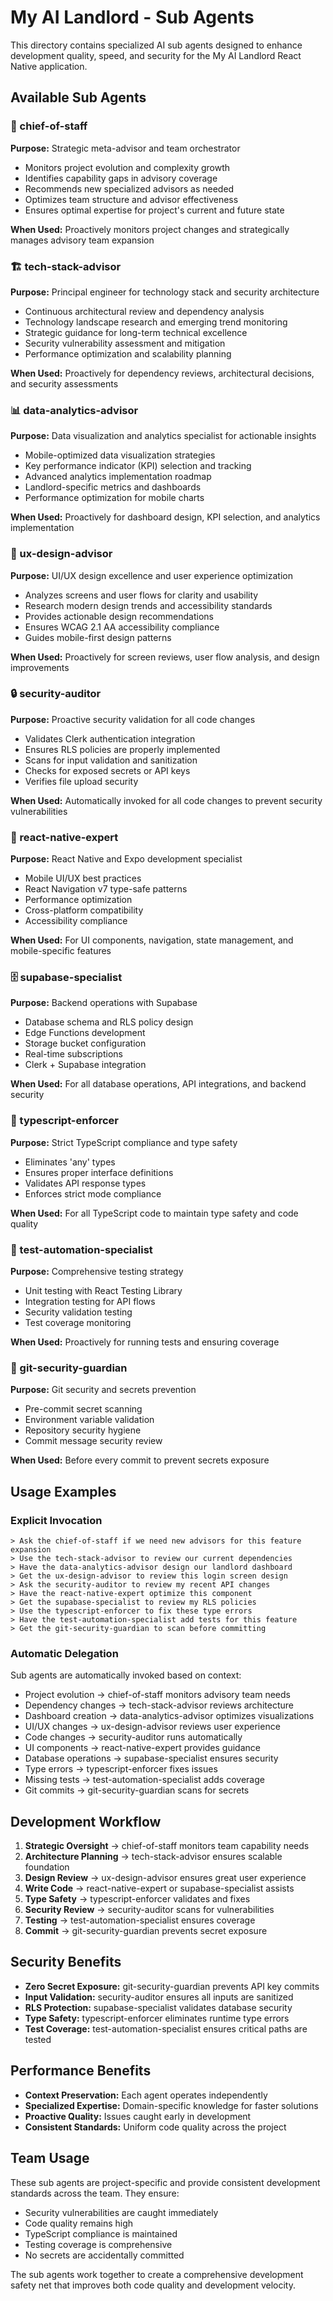 # My AI Landlord - Sub Agents

This directory contains specialized AI sub agents designed to enhance development quality, speed, and security for the My AI Landlord React Native application.

## Available Sub Agents

### 👔 chief-of-staff
**Purpose:** Strategic meta-advisor and team orchestrator
- Monitors project evolution and complexity growth
- Identifies capability gaps in advisory coverage
- Recommends new specialized advisors as needed
- Optimizes team structure and advisor effectiveness
- Ensures optimal expertise for project's current and future state

**When Used:** Proactively monitors project changes and strategically manages advisory team expansion

### 🏗️ tech-stack-advisor
**Purpose:** Principal engineer for technology stack and security architecture
- Continuous architectural review and dependency analysis
- Technology landscape research and emerging trend monitoring
- Strategic guidance for long-term technical excellence
- Security vulnerability assessment and mitigation
- Performance optimization and scalability planning

**When Used:** Proactively for dependency reviews, architectural decisions, and security assessments

### 📊 data-analytics-advisor
**Purpose:** Data visualization and analytics specialist for actionable insights
- Mobile-optimized data visualization strategies
- Key performance indicator (KPI) selection and tracking
- Advanced analytics implementation roadmap
- Landlord-specific metrics and dashboards
- Performance optimization for mobile charts

**When Used:** Proactively for dashboard design, KPI selection, and analytics implementation

### 🎨 ux-design-advisor
**Purpose:** UI/UX design excellence and user experience optimization
- Analyzes screens and user flows for clarity and usability
- Research modern design trends and accessibility standards
- Provides actionable design recommendations
- Ensures WCAG 2.1 AA accessibility compliance
- Guides mobile-first design patterns

**When Used:** Proactively for screen reviews, user flow analysis, and design improvements

### 🔒 security-auditor
**Purpose:** Proactive security validation for all code changes
- Validates Clerk authentication integration
- Ensures RLS policies are properly implemented
- Scans for input validation and sanitization
- Checks for exposed secrets or API keys
- Verifies file upload security

**When Used:** Automatically invoked for all code changes to prevent security vulnerabilities

### 📱 react-native-expert
**Purpose:** React Native and Expo development specialist
- Mobile UI/UX best practices
- React Navigation v7 type-safe patterns
- Performance optimization
- Cross-platform compatibility
- Accessibility compliance

**When Used:** For UI components, navigation, state management, and mobile-specific features

### 🗄️ supabase-specialist
**Purpose:** Backend operations with Supabase
- Database schema and RLS policy design
- Edge Functions development
- Storage bucket configuration
- Real-time subscriptions
- Clerk + Supabase integration

**When Used:** For all database operations, API integrations, and backend security

### 📝 typescript-enforcer
**Purpose:** Strict TypeScript compliance and type safety
- Eliminates 'any' types
- Ensures proper interface definitions
- Validates API response types
- Enforces strict mode compliance

**When Used:** For all TypeScript code to maintain type safety and code quality

### 🧪 test-automation-specialist
**Purpose:** Comprehensive testing strategy
- Unit testing with React Testing Library
- Integration testing for API flows
- Security validation testing
- Test coverage monitoring

**When Used:** Proactively for running tests and ensuring coverage

### 🔐 git-security-guardian
**Purpose:** Git security and secrets prevention
- Pre-commit secret scanning
- Environment variable validation
- Repository security hygiene
- Commit message security review

**When Used:** Before every commit to prevent secrets exposure

## Usage Examples

### Explicit Invocation
```
> Ask the chief-of-staff if we need new advisors for this feature expansion
> Use the tech-stack-advisor to review our current dependencies
> Have the data-analytics-advisor design our landlord dashboard
> Get the ux-design-advisor to review this login screen design
> Ask the security-auditor to review my recent API changes
> Have the react-native-expert optimize this component
> Get the supabase-specialist to review my RLS policies
> Use the typescript-enforcer to fix these type errors
> Have the test-automation-specialist add tests for this feature
> Get the git-security-guardian to scan before committing
```

### Automatic Delegation
Sub agents are automatically invoked based on context:
- Project evolution → chief-of-staff monitors advisory team needs
- Dependency changes → tech-stack-advisor reviews architecture
- Dashboard creation → data-analytics-advisor optimizes visualizations
- UI/UX changes → ux-design-advisor reviews user experience
- Code changes → security-auditor runs automatically
- UI components → react-native-expert provides guidance
- Database operations → supabase-specialist ensures security
- Type errors → typescript-enforcer fixes issues
- Missing tests → test-automation-specialist adds coverage
- Git commits → git-security-guardian scans for secrets

## Development Workflow

1. **Strategic Oversight** → chief-of-staff monitors team capability needs
2. **Architecture Planning** → tech-stack-advisor ensures scalable foundation
3. **Design Review** → ux-design-advisor ensures great user experience
4. **Write Code** → react-native-expert or supabase-specialist assists
5. **Type Safety** → typescript-enforcer validates and fixes
6. **Security Review** → security-auditor scans for vulnerabilities
7. **Testing** → test-automation-specialist ensures coverage
8. **Commit** → git-security-guardian prevents secret exposure

## Security Benefits

- **Zero Secret Exposure:** git-security-guardian prevents API key commits
- **Input Validation:** security-auditor ensures all inputs are sanitized
- **RLS Protection:** supabase-specialist validates database security
- **Type Safety:** typescript-enforcer eliminates runtime type errors
- **Test Coverage:** test-automation-specialist ensures critical paths are tested

## Performance Benefits

- **Context Preservation:** Each agent operates independently
- **Specialized Expertise:** Domain-specific knowledge for faster solutions
- **Proactive Quality:** Issues caught early in development
- **Consistent Standards:** Uniform code quality across the project

## Team Usage

These sub agents are project-specific and provide consistent development standards across the team. They ensure:
- Security vulnerabilities are caught immediately
- Code quality remains high
- TypeScript compliance is maintained
- Testing coverage is comprehensive
- No secrets are accidentally committed

The sub agents work together to create a comprehensive development safety net that improves both code quality and development velocity.